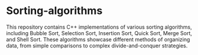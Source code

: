 # Sorting-algorithms
This repository contains C++ implementations of various sorting algorithms, including Bubble Sort, Selection Sort, Insertion Sort, Quick Sort, Merge Sort, and Shell Sort. These algorithms showcase different methods of organizing data, from simple comparisons to complex divide-and-conquer strategies. 
